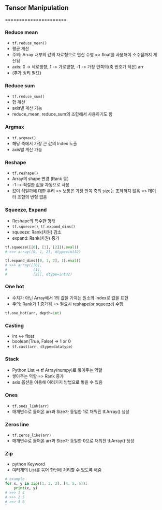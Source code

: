## Tensor Manipulation
======================

### Reduce mean
* `tf.reduce_mean()`
* 평균 계산
* 주의: Array 내부의 값의 자료형으로 연산 수행 => float를 사용해야 소수점까지 계산됨
* axis: 0 -> 세로방향, 1 -> 가로방향, -1 -> 가장 안쪽의(축 번호가 작은) arr
* (추가 정리 필요)

### Reduce sum
* `tf.reduce_sum()`
* 합 계산
* axis별 계산 가능
* reduce_mean, reduce_sum의 조합해서 사용하기도 함

### Argmax
* `tf.argmax()`
* 해당 축에서 가장 큰 값의 Index 도출
* axis별 계산 가능

### Reshape
* `tf.reshape()`
* Array의 shape 변경 (Rank 등)
* -1 -> 적절한 값을 자동으로 사용
* 값이 섞일까에 대한 우려 => 보통은 가장 안쪽 축의 size는 조작하지 않음 => 데이터 조합의 변형 없음

### Squeeze, Expand
* Reshape의 특수한 형태
* `tf.squeeze()`, `tf.expand_dims()`
* squeeze: Rank(차원) 감소
* expand: Rank(차원) 증가
```python
tf.squeeze([[0], [1], [2]]).eval()
# >>> array([0, 1, 2], dtype=int32)
```
```python
tf.expand_dims([0, 1, 2], 1).eval()
# >>> array([[0],
#            [1],
#            [2]], dtype=int32)
```

### One hot
* 수치가 아닌 Array에서 1의 값을 가지는 원소의 Index로 값을 표현
* 주의: Rank가 1 증가됨 => 필요시 reshape(or squeeze) 수행
```python
tf.one_hot(arr, depth=int)
```

### Casting
* int <-> float
* boolean(True, False) => 1 or 0
* `tf.cast(arr, dtype=datatype)`

### Stack
* Python List => tf Array(numpy)로 쌓아주는 역할
* 쌓아주는 역할 => Rank 증가
* axis 옵션을 이용해 여러가지 방법으로 쌓을 수 있음

### Ones
* `tf.ones_link(arr)`
* 매개변수로 들어온 arr과 Size가 동일한 1로 채워진 tf.Array() 생성

### Zeros line
* `tf.zeros_like(arr)`
* 매개변수로 들어온 arr과 Size가 동일한 0으로 채워진 tf.Array() 생성

### Zip
* python Keyword
* 여러개의 List를 묶어 한번에 처리할 수 있도록 해줌
```python
# example
for x, y in zip([1, 2, 3], [4, 5, 6]):
    print(x, y)
# >>> 1 4
# >>> 2 5
# >>> 3 6
`